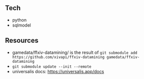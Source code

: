 ## Tech
- python
- sqlmodel


## Resources
- gamedata/ffxiv-datamining/ is the result of ```git submodule add https://github.com/xivapi/ffxiv-datamining gamedata/ffxiv-datamining ```
- ```git submodule update --init --remote ```
- universalis docs: https://universalis.app/docs